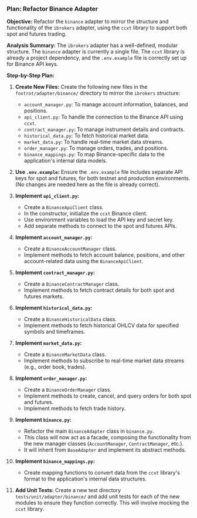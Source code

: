 
### Plan: Refactor Binance Adapter

**Objective:** Refactor the `binance` adapter to mirror the structure and functionality of the `ibrokers` adapter, using the `ccxt` library to support both spot and futures trading.

**Analysis Summary:** The `ibrokers` adapter has a well-defined, modular structure. The `binance` adapter is currently a single file. The `ccxt` library is already a project dependency, and the `.env.example` file is correctly set up for Binance API keys.

**Step-by-Step Plan:**

1.  **Create New Files:** Create the following new files in the `foxtrot/adapter/binance/` directory to mirror the `ibrokers` structure:
    *   `account_manager.py`: To manage account information, balances, and positions.
    *   `api_client.py`: To handle the connection to the Binance API using `ccxt`.
    *   `contract_manager.py`: To manage instrument details and contracts.
    *   `historical_data.py`: To fetch historical market data.
    *   `market_data.py`: To handle real-time market data streams.
    *   `order_manager.py`: To manage orders, trades, and positions.
    *   `binance_mappings.py`: To map Binance-specific data to the application's internal data models.

2.  **Use `.env.example`:** Ensure the `.env.example` file includes separate API keys for spot and futures, for both testnet and production environments. (No changes are needed here as the file is already correct).

3.  **Implement `api_client.py`:**
    *   Create a `BinanceApiClient` class.
    *   In the constructor, initialize the `ccxt` Binance client.
    *   Use environment variables to load the API key and secret key.
    *   Add separate methods to connect to the spot and futures APIs.

4.  **Implement `account_manager.py`:**
    *   Create a `BinanceAccountManager` class.
    *   Implement methods to fetch account balance, positions, and other account-related data using the `BinanceApiClient`.

5.  **Implement `contract_manager.py`:**
    *   Create a `BinanceContractManager` class.
    *   Implement methods to fetch contract details for both spot and futures markets.

6.  **Implement `historical_data.py`:**
    *   Create a `BinanceHistoricalData` class.
    *   Implement methods to fetch historical OHLCV data for specified symbols and timeframes.

7.  **Implement `market_data.py`:**
    *   Create a `BinanceMarketData` class.
    *   Implement methods to subscribe to real-time market data streams (e.g., order book, trades).

8.  **Implement `order_manager.py`:**
    *   Create a `BinanceOrderManager` class.
    *   Implement methods to create, cancel, and query orders for both spot and futures.
    *   Implement methods to fetch trade history.

9.  **Implement `binance.py`:**
    *   Refactor the main `BinanceAdapter` class in `binance.py`.
    *   This class will now act as a facade, composing the functionality from the new manager classes (`AccountManager`, `ContractManager`, etc.).
    *   It will inherit from `BaseAdapter` and implement its abstract methods.

10. **Implement `binance_mappings.py`:**
    *   Create mapping functions to convert data from the `ccxt` library's format to the application's internal data structures.

11. **Add Unit Tests:** Create a new test directory `tests/unit/adapter/binance/` and add unit tests for each of the new modules to ensure they function correctly. This will involve mocking the `ccxt` library.
